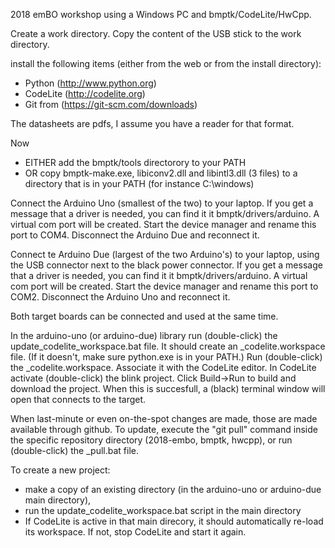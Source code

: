 2018 emBO workshop using a Windows PC and bmptk/CodeLite/HwCpp.

Create a work directory.
Copy the content of the USB stick to the work directory.

install the following items 
(either from the web or from the install directory):

  - Python (http://www.python.org)
  - CodeLite (http://codelite.org)
  - Git from (https://git-scm.com/downloads)

The datasheets are pdfs, I assume you have a reader for that format.

Now
  - EITHER add the bmptk/tools directorory to your PATH
  - OR copy bmptk-make.exe, libiconv2.dll and libintl3.dll 
    (3 files) to a directory that is in your PATH (for instance C:\windows)

Connect the Arduino Uno (smallest of the two) to your laptop.
If you get a message that a driver is needed, you can find it it
bmptk/drivers/arduino.
A virtual com port will be created. 
Start the device manager and rename this port to COM4.
Disconnect the Arduino Due and reconnect it.

Connect te Arduino Due (largest of the two Arduino's) to your laptop,
using the USB connector next to the black power connector.
If you get a message that a driver is needed, you can find it it
bmptk/drivers/arduino.
A virtual com port will be created. 
Start the device manager and rename this port to COM2.
Disconnect the Arduino Uno and reconnect it.

Both target boards can be connected and used at the same time.

In the arduino-uno (or arduino-due) library run (double-click) the 
update_codelite_workspace.bat file.
It should create an _codelite.workspace file.
(If it doesn't, make sure python.exe is in your PATH.) 
Run (double-click) the _codelite.workspace.
Associate it with the CodeLite editor.
In CodeLite activate (double-click) the blink project.
Click Build->Run to build and download the project.
When this is succesfull, a (black) terminal window will open
that connects to the target.

When last-minute or even on-the-spot changes are made, 
those are made available through github.
To update, execute the "git pull" command inside the 
specific repository directory
(2018-embo, bmptk, hwcpp), 
or run (double-click) the _pull.bat file.

To create a new project: 
  - make a copy of an existing directory
    (in the arduino-uno or arduino-due main directory), 
  - run the update_codelite_workspace.bat script
    in the main directory
  - If CodeLite is active in that main direcory, it 
    should automatically re-load its workspace. If not,
    stop CodeLite and start it again.

